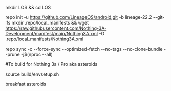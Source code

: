 mkdir LOS && cd LOS

repo init -u https://github.com/LineageOS/android.git -b lineage-22.2 --git-lfs
mkdir .repo/local_manifests && wget https://raw.githubusercontent.com/Nothing-3A-Development/manifest/main/Nothing3A.xml -O .repo/local_manifests/Nothing3A.xml

repo sync -c --force-sync --optimized-fetch --no-tags --no-clone-bundle --prune -j$(nproc --all)

#To build for Nothing 3a / Pro aka asteroids

source build/envsetup.sh

breakfast asteroids
